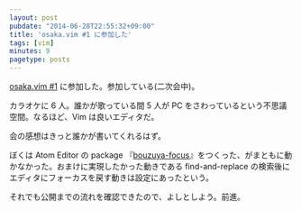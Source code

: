 ```yaml
---
layout: post
pubdate: "2014-06-28T22:55:32+09:00"
title: 'osaka.vim #1 に参加した'
tags: [vim]
minutes: 9
pagetype: posts
---
```

[osaka.vim #1][osakavim#1] に参加した。参加している(二次会中)。

カラオケに 6 人。誰かが歌っている間 5 人が PC をさわっているという不思議空間。なるほど、Vim は良いエディタだ。

会の感想はきっと誰かが書いてくれるはず。

ぼくは Atom Editor の package 『[bouzuya-focus][atom/bouzuya-focus]』をつくった、がまともに動かなかった。おまけに実現したかった動きである find-and-replace の検索後にエディタにフォーカスを戻す動きは設定にあったという。

それでも公開までの流れを確認できたので、よしとしよう。前進。

[osakavim#1]: http://osaka-vim.connpass.com/event/6491/
[atom/bouzuya-focus]: https://atom.io/packages/bouzuya-focus
